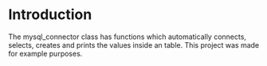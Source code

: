 # Introduction
The mysql_connector class has functions which automatically connects, selects, creates and prints the values inside an table. This project was made for example purposes.

